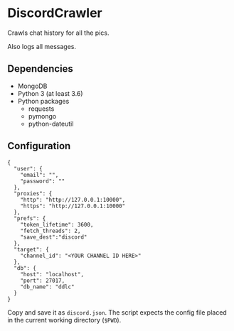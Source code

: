 DiscordCrawler
=============
Crawls chat history for all the pics.

Also logs all messages.

Dependencies
---------
* MongoDB
* Python 3 (at least 3.6)
* Python packages
  * requests
  * pymongo
  * python-dateutil

Configuration
-------------
~~~
{
  "user": {
    "email": "",
    "password": ""
  },
  "proxies": {
    "http": "http://127.0.0.1:10000",
    "https": "http://127.0.0.1:10000"
  },
  "prefs": {
    "token_lifetime": 3600,
    "fetch_threads": 2,
    "save_dest":"discord"
  },
  "target": {
    "channel_id": "<YOUR CHANNEL ID HERE>"
  },
  "db": {
    "host": "localhost",
    "port": 27017,
    "db_name": "ddlc"
  }
}
~~~
Copy and save it as `discord.json`. The script expects the config file placed in the current working directory (`$PWD`).